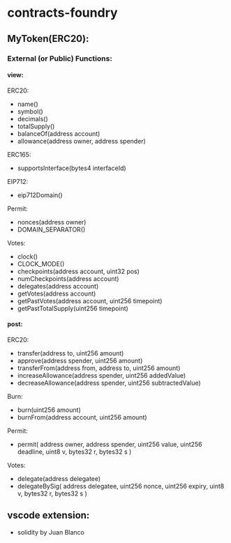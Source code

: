 # contracts-foundry

## MyToken(ERC20):

### External (or Public) Functions:

#### view:

ERC20:

- name()
- symbol()
- decimals()
- totalSupply()
- balanceOf(address account)
- allowance(address owner, address spender)

ERC165:

- supportsInterface(bytes4 interfaceId)

EIP712:

- eip712Domain()

Permit:

- nonces(address owner)
- DOMAIN_SEPARATOR()

Votes:

- clock()
- CLOCK_MODE()
- checkpoints(address account, uint32 pos)
- numCheckpoints(address account)
- delegates(address account)
- getVotes(address account)
- getPastVotes(address account, uint256 timepoint)
- getPastTotalSupply(uint256 timepoint)

#### post:

ERC20:

- transfer(address to, uint256 amount)
- approve(address spender, uint256 amount)
- transferFrom(address from, address to, uint256 amount)
- increaseAllowance(address spender, uint256 addedValue)
- decreaseAllowance(address spender, uint256 subtractedValue)

Burn:

- burn(uint256 amount)
- burnFrom(address account, uint256 amount)

Permit:

- permit(
  address owner,
  address spender,
  uint256 value,
  uint256 deadline,
  uint8 v,
  bytes32 r,
  bytes32 s
  )

Votes:

- delegate(address delegatee)
- delegateBySig(
  address delegatee,
  uint256 nonce,
  uint256 expiry,
  uint8 v,
  bytes32 r,
  bytes32 s
  )

## vscode extension:

- solidity by Juan Blanco
